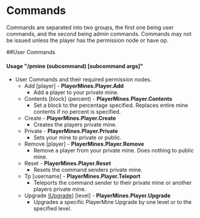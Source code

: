 # Commands

Commands are separated into two groups, the first one being user commands, and the second being admin commands. Commands may not be issued unless the player has the permission node or have op.

##User Commands

#### Usage "/pmine (subcommand) [subcommand args]"

- User Commands and their required permission nodes.
  - Add [player] - **PlayerMines.Player.Add**
    - Add a player to your private mine.
  - Contents [block] (percent) - **PlayerMines.Player.Contents**
    - Set a block to the percentage specified. Replaces entire mine contents if no percent is specified.
  - Create - **PlayerMines.Player.Create**
    - Creates the players private mine.
  - Private - **PlayerMines.Player.Private**
    - Sets your mine to private or public.
  - Remove [player] - **PlayerMines.Player.Remove**
    - Remove a player from your private mine. Does nothing to public mine.
  - Reset - **PlayerMines.Player.Reset**
    - Resets the command senders private mine.
  - Tp [username] - **PlayerMines.Player.Teleport**
      - Teleports the command sender to their private mine or another players private mine.
  - Upgrade [(Upgrade)](UPGRADES.md) [level] - **PlayerMines.Player.Upgrade**
      - Upgrades a specific PlayerMine Upgrade by one level or to the specified level. 